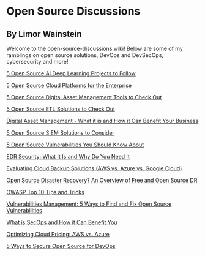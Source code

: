 # Open Source Discussions
## By Limor Wainstein

Welcome to the open-source-discussions wiki! Below are some of my ramblings on open source solutions, DevOps and DevSecOps, cybersecurity and more!

[5 Open Source AI Deep Learning Projects to Follow](https://github.com/limiw/open-source-discussions/blob/master/5%20Open%20Source%20AI%20Deep%20Learning%20Projects%20to%20Follow.md)

[5 Open Source Cloud Platforms for the Enterprise](https://github.com/limiw/open-source-discussions/wiki/5-Open-Source-Cloud-Platforms-for-the-Enterprise)

[5 Open Source Digital Asset Management Tools to Check Out](https://github.com/limiw/open-source-discussions/wiki/5-Open-Source-Digital-Asset-Management-Tools-to-Check-Out)

[5 Open Source ETL Solutions to Check Out](https://github.com/limiw/open-source-discussions/wiki/5-Open-Source-ETL-Solutions-to-Check-Out)

[Digital Asset Management - What it is and How it Can Benefit Your Business](https://github.com/limiw/open-source-discussions/wiki/Digital-Asset-Management---What-it-is-and-How-it-Can-Benefit-Your-Business)

[5 Open Source SIEM Solutions to Consider](https://github.com/limiw/open-source-discussions/wiki/5-Open-Source-SIEM-Solutions-to-Consider)

[5 Open Source Vulnerabilities You Should Know About](https://github.com/limiw/open-source-discussions/wiki/5-Open-Source-Vulnerabilities-You-Should-Know-About)

[EDR Security: What It Is and Why Do You Need It](https://github.com/limiw/open-source-discussions/wiki/EDR-Security:-What-It-Is-and-Why-Do-You-Need-It)

[Evaluating Cloud Backup Solutions (AWS vs. Azure vs. Google Cloud)](https://github.com/limiw/open-source-discussions/wiki/Evaluating-Cloud-Backup-Solutions-(AWS-vs.-Azure-vs.-Google-Cloud))

[Open Source Disaster Recovery? An Overview of Free and Open Source DR](https://github.com/limiw/open-source-discussions/wiki/Open-Source-Disaster-Recovery%3F-An-Overview-of-Free-and-Open-Source-DR)

[OWASP Top 10 Tips and Tricks](https://github.com/limiw/open-source-discussions/wiki/OWASP-Top-10---Tips-and-Tricks)

[Vulnerabilities Management: 5 Ways to Find and Fix Open Source Vulnerabilities](https://github.com/limiw/open-source-discussions/wiki/Vulnerabilities-Management---5-Ways-to-Find-and-Fix-Open-Source-Vulnerabilities)

[What is SecOps and How it Can Benefit You](https://github.com/limiw/open-source-discussions/wiki/What-is-SecOps-and-How-it-Can-Benefit-You)

[Optimizing Cloud Pricing: AWS vs. Azure](https://github.com/limiw/open-source-discussions/wiki/Optimizing-Cloud-Pricing:-AWS-vs-Azure)

[5 Ways to Secure Open Source for DevOps](https://github.com/limiw/open-source-discussions/wiki/5-Ways-To-Secure-Open-Source-for-DevOps)


